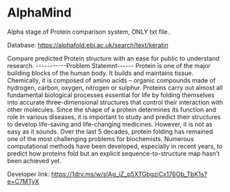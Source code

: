 # AlphaMind
Alpha stage of Protein comparison system, ONLY txt file.

Database: https://alphafold.ebi.ac.uk/search/text/keratin

Compare predicted Protein structure with an ease for public to understand research.
                                                      -----------Problem Statemnt------
Protein is one of the major building blocks of the human body. It builds and maintains tissue. Chemically, it is composed of amino acids – organic compounds made of hydrogen, carbon, oxygen, nitrogen or sulphur.
Proteins carry out almost all fundamental biological processes essential for life by folding themselves into accurate three-dimensional structures that control their interaction with other molecules.
Since the shape of a protein determines its function and role in various diseases, it is important to study and predict their structures to develop life-saving and life-changing medicines.
However, it is not as easy as it sounds. Over the last 5 decades, protein folding has remained one of the most challenging problems for biochemists. Numerous computational methods have been developed, especially in recent years, to predict how proteins fold but an explicit sequence-to-structure map hasn’t been achieved yet.

Developer link: https://1drv.ms/w/s!Ag_iZ_p5XTGbgziCx176Ob_TbK1s?e=C7MTyX




